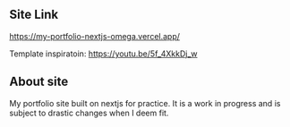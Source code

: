 ## Site Link

https://my-portfolio-nextjs-omega.vercel.app/

Template inspiratoin: https://youtu.be/5f_4XkkDj_w

## About site

My portfolio site built on nextjs for practice.
It is a work in progress and is subject to drastic changes when I deem fit.
